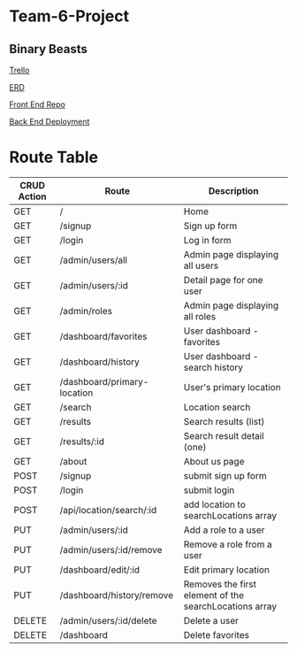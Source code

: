 # Team-6-Project
## Binary Beasts

[Trello](https://trello.com/b/oK1WjNdG/project-3)

[ERD](https://lucid.app/lucidchart/invitations/accept/6b16b9ed-aa9e-46ed-a7b1-5bc2c02922f5)

[Front End Repo](https://github.com/SFX818/team-6-frontend)

[Back End Deployment](https://cov-id-backend.herokuapp.com/)

# Route Table

CRUD Action | Route | Description
----- | ----- | -----
GET | / | Home
GET | /signup | Sign up form
GET | /login | Log in form
GET | /admin/users/all | Admin page displaying all users
GET | /admin/users/:id | Detail page for one user
GET | /admin/roles | Admin page displaying all roles
GET | /dashboard/favorites | User dashboard - favorites
GET | /dashboard/history | User dashboard - search history
GET | /dashboard/primary-location | User's primary location
GET | /search | Location search
GET | /results | Search results (list)
GET | /results/:id | Search result detail (one)
GET | /about | About us page
POST | /signup | submit sign up form
POST | /login | submit login
POST | /api/location/search/:id | add location to searchLocations array
PUT | /admin/users/:id | Add a role to a user
PUT | /admin/users/:id/remove | Remove a role from a user
PUT | /dashboard/edit/:id | Edit primary location
PUT | /dashboard/history/remove | Removes the first element of the searchLocations array
DELETE | /admin/users/:id/delete | Delete a user
DELETE | /dashboard | Delete favorites
